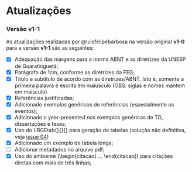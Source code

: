 # Atualizações 

### Versão __v1-1__ ###
As atualizações realizadas por @luisfelipebarbosa na versão original __v1-0__ para a versão __v1-1__ são as seguintes:

- [x] Adequação das margens para a norma ABNT e as diretrizes da UNESP de Guaratinguetá;
- [x] Parágrafo de 1cm, conforme as diretrizes da FEG;
- [x] Título e subtítulo de acordo com as diretrizes/ABNT. Isto é, somente a primeira palavra é escrita em maiúsculo (OBS: siglas e nomes mantem em maísculo)
- [x] Referências justificadas;
- [x] Adicionado exemplos genêricos de referências (especialmente os eventos);
- [x] Adicionado o year-presented nos exemplos genéricos de TG, dissertações e teses;
- [x] Uso do \IBGEtab{}{}{} para geração de tabelas (solução não definitiva, veja [issue 04](https://github.com/luisfelipebarbosa/feg-latex/issues/4))
- [x] Adicionado um exemplo de tabela longa;
- [ ] Adicionar metadados no arquivo pdf;
- [x] Uso do ambiente (\begin{citacao} ... \end{citacao}) para citações diretas com mais de três linhas;
